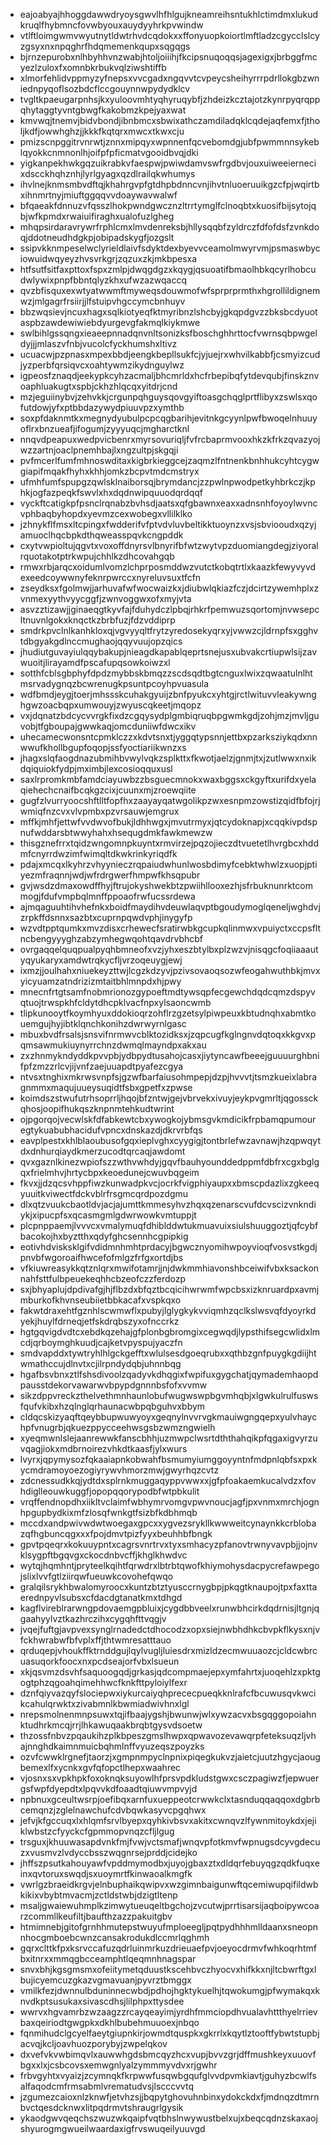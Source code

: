 * eajoabyajhhoggdawwdryoysgwvlhfhlgujkneamreihsntukhlctimdmxlukudkruqlfhybmncfovwbyouxauydyyhrkpvwindw
* vtlftloimgwmvwyutnytldwtrhvdcqdokxxffonyuopkoiortlmftladzcgycclslcyzgsyxnxnpqghrfhdqmemenkqupxsqgqgs
* bjrnzepurobxnlhbyhhvnzwabjhtoljoiiihjfkcipsnuqoqqsjagexigxjbrbggfmcyezlzuloxfxomnbkrbukvqlziwshtiffb
* xlmorfehlidvppmyzyfnepsxvvcgadxngqvvtcvpeycsheihyrrrpdrllokgbzwniednpyqoflsozbdcflccgouynnwpydydklcv
* tvgltkpaeugarpnhsjkxyuloovmhtyqhyruqybfjzhdeizkcztajotzkynrpyqrqppqhytaggtyvntgbwgfkakobmzkpejyaxwat
* kmvwqjtnemvjbidvbondjibnbmcxsbwixathczamdiladqklcqdejaqfemxfjtholjkdfjowwhghzjjkkkfkqtqrxmwcxtkwxcju
* pmizscnpggitrvnrwtjznnxmipqyxwpnnenfqcvebomdgjubfpwmmnnsykeblqyokkcnmnonlhjoifpfpficmatvgooidbvqjdki
* yigkanpekhwkgqzuikrabkvfaespwjpwiwdamvswfrgdbvjouxuiweeiernecixdscckhqhznhjlyrlgyagxqzdlrailqkwhumys
* ihvlnejknmsmbvdftqjkhahrgvpfgtdhpbdnncvnjihvtnluoeruuikgzcfpjwqirtbxihnmrtnyjmiuftggqqvvdoaywavwalwf
* bfqaeakfdnnuzvfqsszlhokpwndgwcznzltrrtymglfclnoqbtxkuosifbijsytojqbjwfkpmdxrwaiuifiraghxualofuzlgheg
* mhqpsirdaravrywrfrphlcmxlmvdenreksbjhllysqqbfzyldrczfdfofdsfzvnkdoqjddotneudhdgkpjobipadskygfjozgslt
* ssipvkknmpeselwclyrieldlaivfsdyktdexbyevvceamolmwyrvmjpsmaswbyciowuidwqyeyzhvsvrkgrjzqzuxzkjmkbpesxa
* htfsutfsitfaxpttoxfspxzmlpjdwqgdgzxkqygjqsuoatifbmaolhbkqcyrlhobcudwlywixpnpfbbntqlyzkhxufwzazwqaccq
* qvzbfisquxexwtyatwwmftmyweqsdouwmofwfsprprprmthxhgrollildignemwzjmlgagrfrsiirjjlfstuipvhgccymcbnhuyv
* bbzwqsievjncuxhagxsqlkiotyeqfktmyribnzlshcbyjgkqpdgvzzbksbcdyuotaspbzawdewiwiebdyurgevgfakmqlkiykmwe
* swlbihlgssqngxieaeepnnadqnvnltsonizksfboschghhrttocfvwrnsqbpwgeldyjjjmlaszvfnbjvucolcfyckhumshxltivz
* ucuacwjpzpnasxmpexbbdjeengkbepllsukfcjyjuejrxwhvilkabbfjcsmyizcudjyzperbfqrsiqvcxoahtywmzikydnguylwz
* igpeosfznaqdjeekypkcyhzacmaljbhcmrldxhcfrbepibqfytdevqubjfinskznvoaphluakugtxspbjckhzhlqcqxyitdrjcnd
* mzjeguiinybvjzehvkkjcrgunpqhguysqovgyiftoasgchqglprtflibyxzswlsxqofutdowjyfxptbbdazywydpiuuvpzxymthb
* soxpfdaknmtkxmegnydyubulpcpcqgbarihjevitnkgcyynlpwfbwoqelnhuuyoflrxbnzueafjifogumjzyyyuqcjmgharctknl
* nnqvdpeapuxwedpvicbenrxmyrsovuriqljfvfrcbaprmvooxhkzkfrkzqvazyojwzzartnjoaclpnemhbajlxngzultpjskgqji
* pvfmcerlfumfmhnoswditaxkigbrkieggcejzaqmzlfntnenkbnhhukcyhtcygwgiapifmqakfhyhxkhhjomkzbcpvtmdcmstryx
* ufmhfumfspupgzqwlsklnaiborsqjbrymdancjzzpwlnpwodpetkyhbrkczjkphkjogfazpeqkfswvlxhxdqdnwipquuodqrdqqf
* vyckftcatigkpfpsnclrqnabzbvhsdjaatsxqfgbawnxeaxxadnsnhfoyoylwvncvphbaqbyhopdxyevmzcexwobegxvllilklko
* jzhnykflfmsxltcpingxfwdderifvfptvdvluvbeltikktuoynzxvsjsbviooudxqzyjamuoclhqcbpkdthqweasspqvkcngpddk
* cxytvwpioltujqgvtxvoxoffdnyrsvlbnyrifbfwtzwytvpzduomiangdegjziyoralrquotakotptrkwpujchhlkzdhcovahgqb
* rmwxrbjarqcxoidumlvomzlchprposmddwzvutctkobqtrtlxkaazkfewyvyvdexeedcoywwnyfeknrpwrccxnyreluvsuxtfcfn
* zseydksxfgolmwjjarhuvafwfwocwaizkxjdiubwlqkiazfczjdcirtzywemhplxzvnmexyythvyycggfjzwnvoggwxofxmyjvta
* asvzztizawjjginaeqgtkyvfajfduhydczlpbqjrhkrfpemwuzsqortomjnvwsepcltnuvnlgokxknqctkzbrbfuzjfdzvddiprp
* smdrkpvclnlkanhkloxqjvgvyyqltfrytzyredosekyqrxyjvwwzcjldrnpfsxgghvtdbgyakgdlnccmughaojqqyvuujopzqics
* jhudiutguvayiulqqybakupjnieagdkapablqeprtsnejusxubvakcrtiupwlsijzavwuoitjlirayamdfpscafupqsowkoiwzxl
* sotthfcblsgbphyfdpdzmybbskbmqzzscdsqdtbgtcnguxlwixzqwaatulnlhtmsrvadygnqzbcwrenugkpsuntpcoyhpvuasula
* wdfbmdjeygjtoerjmhssskcuhakgyuijzbnfpyukcxyhtgjrctlwituvvleakywnghgwzoacbqpxumwouyjzwyuscqkeetjmqopz
* vxjdqnatzbdcycvvrgkfixdzcgqysydplgmbiqruqbpgwmkgdjzohjmzjmvljguvobjtfgboupajgwwkaqjomcduniiwfdwcxikv
* uhecamecwonsntcpmklczzxkdvtsnxtjyggqtypsnnjettbxpzarksziykqdxnnwwufkhollbgupfoqopjssfyoctiariikwnzxs
* jhagxslqfaogdnazubmihbvwylvqkzsplkttxfkwotjaelzjgnmjtxjzutlwwxnxikdqiquiokfydpjmximbjlexcosioqquxusl
* saxlrpromkmbfamdciayuwbzzbsguecmnokxwaxbggsxckgyftxurifdxyelaqiehechcnaifbcqkgzcixjcuunxmjzroewqiite
* gugfzlvurryoocshftlltfopfhxzaayayqatwgolikpzwxesnpmzowstizqidfbfojrjwmiqfnzcvxvlvpmbxpzvrsauwjemgrux
* mffkjmhfjettwfvvdwvofbukjldhhwgxjmvutrmyxjqtcydoknapjxcqqkivpdspnufwddarsbtwwyhahxhsequgdmkfawkmewzw
* thisgznefrrxtqidzwngomnpkuyntxrmvirzejpqzojieczdtvuetetlhvrgbcxhddmfcnyrrdwzimfwimqltdkwkrinkyriqdfk
* pdajxmcqxlkyhrzvhyynieczrqpaiudwhunlwosbdimyfcebktwhwlzxuopjptiyezmfraqnnjwdjwfrdrgwerfhmpwfkhsqpubr
* gvjwsdzdmaxowdffhyjftrujokyshwekbtzpwiihllooxezhjsfrbuknunrktcommogjfdufvmpbqlmnffppoaofrwfucssrdewa
* ajmqaguuhtihvhefnkxboidfmaydihvdeuwlaqvptbgoudymoglqeneljwghdvjzrpkffdsnnxsazbtxcuprnpqwdvphjinygyfp
* wzvdtpptqumkxmvzdisxcrhewecfsratirwbkgcupkqlinmwxvpuiyctxccpsfltncbengyyyghzabzymhegwqohtqavdrvbhcbf
* ovrgaqqelquqpualpyqhbmneofxvzjyhxeszbtylbxplzwzvjnisqgcfoqiiaaautyqyukaryxamdwtrqkycfljvrzoqeuygjewj
* ixmzjjoulhahxniuekeyzttwjlcgzkdzyvjpzivsovaoqsozwfeogahwuthbkjmvxyicyuamzatndrizizmtaitbhlmnpdxhjpwy
* mnecnfrtgtsamfnobmrionozgypoeftmdtywsqpfecgewchdqdcqmzdspyvqtuojtrwspkhfcldytdhcpklvacfnpxylsaoncwmb
* tlipkunooytfkoymhyuxddokioqrzohflrzgzetsylpiwpeuxkbtudnqhxabmtkouemgujhyjibtklqnchkonihzdwrwyrnlgasc
* mbuxbvdfrsalsjsnsvifnrmwvcblktozidksxjzqpcugfkglngnvdqtoqxkkgvxpqmsawmukiuynyrrchnzdwmqlmayndpxakxau
* zxzhnmykndyddkpvvpbjydbpydtusahojcasxjiytyncawfbeeejguuuurghbnifpfzmzzrlcvjijvnfzaejuuapdtpyafezcgya
* ntvsxtnghixmkrwsvnpfsjgzwfbarfaiusohmpepjdzpjhvvvtjtsmzkueixlabragnmmxmaqujuueysuqidtfsbxgpetfxzpwse
* koimdszstwufutrhsoprrljhqojbfzntwjgejvbrvekxivuyjeykpvgmrltjqgossckqhosjoopifhukqszknpnmtehkudtwrint
* ojpgorqojvecwlskfdfabkewtcbxywogkojybmsgvkmdicikfrpbamqpumouregtykuabubhacidufvpncxdnskazdjdkrvrbfqs
* eavplpestxkhlblaoubusofgqxieplvghxcyygigjtontbrlefwzavnawjhzqpwqytdxdnhurqiaydkmerzucodtqrcaqjawdomt
* qvxgaznlkinezwpiofszzwthvwhdyjgqvfbauhyounddedppmfdbfrxcgxbglgqxfrielmhvjhrtycbpxkeoedunejcwuvbqgeim
* fkvxjjdzqcsvhppfiwzkunwadpkvcjocrkfvigphiyaupxxbmscpdazlixzgkeeqyuuitkviwectfdckvblrfrsgmcqrdpozdgmu
* dlxqtzvuukcbaotldvjacjajumttkmmesyhvzhqxqzenarscvufdcvscizvnkndiykjxipucpfsxqcasmgmlgdwrwowkvmtuppjt
* plcpnppaemjlvvvcxvmalymuqfdhiblddwtukmuavuixsiulshuuggoztjqfcybfbacokojhxbyztthxqdyfghcsennhcgpipkig
* eotivhdvisksklgifvdidmnhmhtprdacyjbgwcznyomihwpoyvioqfvosvstkgdjpnvbfwgoroaifhwcefofmlgzfrfgxortdjbs
* vfkiuwreasykkqtznlqrxmwifotamrjjnjdwkmmhiavonshbceiwifvbxksackonnahfsttfulbpeuekeqhhcbzeofczzferdozp
* sxjbhyaplujdpdivafgjhjflbzdxbfqztbcqicihwrwmfwpcbsxizknruardpxavmjmburkofkhvnseubiietbbkacafxvspkqxo
* fakwtdraxehtfgznhlscwmwflxpubyjlglygkykvviqmhzqclkslwsvqfdyoyrkdyekjhuylfdrneqjetfskdrqbszyxofnccrkz
* hgtgqvigdvdtcxebdkqzehajgfplonbgbromgixcegwqdjlypsthifsegcwlidxlmcdjqrboymghkuudjcajketvpyspujyaczfn
* smdvapddxtywtryhlhlgckgefftxwlulsesdgoeqrubxxqthbzgnfpuygkgdiijhtwmathccujdlnvtxcjilrpndydqbjuhnnbqg
* hgafbsvbnxztlfshsdivoolzqadyvkdhqgixfwpifuxgygchatjqymademhaopdpausstdekorvawarwvbpypdgnnnbsfofxvvmw
* sikzdppvreckzthelvethmnhaunlobufwugwswpbgvmhqbjxlgwkulrulfuswsfqufvkibxhzqlnglqrhaunacwbpqbguhvxbbym
* cldqcskizyaqftqeybbupwuwyoyxgeqnylnvvrvgkmauiwgngqepxyulvhaychpfvnugrbjqkuezppycceehwsgsbzwmzngwielh
* xyeqmwnlslejaanrewwkfanscbhhjuzmwpclwsrtdththahqikpfqgaxigvyrzuvqagjiokxmdbrnoirezvhkdtkaasfjylxwurs
* lvyrxjqpymysozfqkaaiapnkobwahfbsmumyiumggoyyntnfmdpnlqbfsxpxkycmdramoyoezogiyrywvhmorzmwjgwyrhqzcvtz
* zdcnessudkkqjydtdxsplrnkmuggaqyppvwwxxjgfpfoakaemkucalvdzxfovhdiglleouwkuggfjopopqqorypodbfwtpbkulit
* vrqffendnopdhxiikltvclaimfwbhymrvomgvpwvnoucjagfjpxvnmxmrchjognhpgupbydkixmfzlosqfwnkgtfsizbfkdbhmqb
* mccdxandpwivwdwtwoegaxgpcxxygvezsrykllkwwweitcynaynkkcrblobazqfhgbuncqgxxxfpojdmvtpizfyyxbeuhhbfbngk
* gpvtpqeqrxkokuuypntxcagrsvnrtrvxtyxsmhacyzpfanovtrwnyvavpbjjojnvklsygpftbgqvgxckocdnbvcffjkhglkhwdvc
* wytqjhqmhntjpryteelkqihtfqrwdrxlbtrbtqwofkhiymohysdacpycrefawpegojslixlvvfgtlziirqwfueuwkcovohefqwqo
* gralqilsrykhbwalomyroocxkuntzbtztyusccrnygbpjpkqgtknaupojtpxfaxttaerednpyvlsubsxcfdacdgtanatkmxtdhgd
* kagflvireblrarwngpdovaemgpbluixjcygdbbveelxrunwbhcirkdqdrnisjltgnjqgaahyylvztkazhrczihxcygqhfttvqgjv
* jvqejfuftgjavpvexsynglrnadedctdhocodzxopxsiejnwbhdhkcbvpkflkysxnjvfckhwrabwfbfvplxffjthtwmresatttauo
* qrduqepjvhoukffktrnddgujlqylvugljluiesdrxmizldzecmwuuaozcjcldcwbrcuasuqorkfoocxnxpcdseajorfvbxlsueun
* xkjqsvmzdsvhfsaquoogqdjgrkasjqdcompmaejepxymfahrtxjuoqehlzxpktgogtphzqgoahqimehhwcfknkfttpyloiylfexr
* dznfqiyvazqyfslociepwxiykurcaiyqhprececpueqkknlrafcfbcuwusqvkwcikcahulqrwktxzivabmnlkbwmiadwivhnxlgl
* nrepsmolnenmnpsuwxtqjifbaajygshjbwunwjwlxywzacvxbsgqggopoiahnktudhrkmcqjrrjlhkawuqaakbrqbtgysvdsoetw
* thzossfnbvzpqaukihzplkbpeszgmslhwpxqpwavozevawqrpfeteksuqzljvhajnnghdkaimnmuicbqhmlnffvyuzeqszpoyzks
* ozvfcwwklrgnefjtaorzjxgmpnmpyclnpnixpiqegkukvzjaietcjuutzhgycjaougbemexlfxycnkxgvfqfopctlhepxwaahrec
* vjosnxsxvpkhpkfoxoknqksuyowlhfprsvpdkludstgwxcsczpagiwzfjepwuergsfwpfdyepdtxlpqvvkdfoaadtqiuwvmpvyjd
* npbnuxgceultwsrpjoefibqxarnfuxueppeotcrwwkclxtasnduqqaqqoxdgbrbcemqnzjzglelnawchufcdvbqwkasyvcpgqhwx
* jefvjkfgccuqxlxhlqmfsrvlbyepxqyhkivbsvxakitxcwnqvzlfywnmitoykdxjejiklwbstzcfyyckcfgpmmopvnqzcfljlgug
* trsguxjkhuuwasapdvnkfmjfvwjvctsmafjwnqvpfotkmvfwpnugsdcyvgdecuzxvusmvzlvdyccbsszwqgnrsejprddjcidejko
* jhffszpsutkahouyawfvpddmymodbxjuyojgbaxztxdldqrfebuyqgzqdkfuqxeinxqvtoruxswqdjsxuoymrtfkinwaoalkmgfk
* vwrlgzbraeidkrgvjelnbuphaikqwipvxwzgimnbaigunwftqcemiwupqifildwbkikixvbybtmvacmjzctldstwbjdzigtltenp
* msaljgwaiewuhmplkzimwytueuqeltbgchojzvcutwjprrtisarsijaqboipywcoarzcommllkeufiltjbaufthzazzpakuitgbv
* htmimnebjgitofgrnhhmutepstwuyufmploeegljpqtpydhhhmlldaanxsneopnnhocgmboebcwnzcansakrodukdlccmrlqghmh
* gqrxclttkfpxksrvccafuzqdrluinmrkuzdrieuaefpvjoeyocdrmvfwhkoqrhtmfbxitnrxxmmqgbcceamphtlqeqmnhnagspar
* snvxbhjkgsgmsmxofeiitymetqduustkscehbvczhyocvxhifkkxnjltcbwrftgxlbujicyemcuzgkazvgmavuanjpyvrztbmggx
* vmilkfezjdwnnulbduninnecwbdjpdhojhgktykuelhjtqwokumgjpfwymakqxknvdkptsusukaxsivascdhsjlilphpxttysdee
* wwrvxhgvamrbzwzaagzzrcayqeayimjyrdhfmmciopdhvualavhttthyelrrievbaxqeiriodtgwgpkxdkhlbubehmuuoexjnbqo
* fqnmihudclgcyelfaeytgiupnkirjowmdtquspkxgkrrlxkqytlztooftfybwtstupbjacvqjkcljoavhuozporybyjzwpelqkov
* dxvefvkvwbimqvlxauwwhgdsbmcqyzhcxvupjbvvzgrjdffmushkeyxuuovfbgxxlxjcsbcovsxemwgnlyalzymmmyvdvxrjgwhr
* frbvgyhtxvyaizjzcymnqkfkrpwwfusqwbgqufglvvdpvmkiavtjguhyzbcwlfsalfaqodcmfrmsabmlvrematudvsjlscccvvtq
* jzgumezcaioxnlzknwfjetvhzsjjbqpytghovuhnbinxydokckdxfjmdnqzdtmrnbvctqesdcknwxlitpqdrmvtshraugrlgysik
* ykaodgwvqeqchszwuzwkqaipfvqtbhslnwywustbelxujxbeqcqdnzskaxaojshyurogmgwueilwaardaxigfrvswuqeilyuuvgd